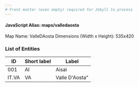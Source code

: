```yaml
---
# Front matter (even empty) required for Jekyll to process
---
```


#### JavaScript Alias: maps/valledaosta

Map Name: ValleDAosta
Dimensions (Width x Height): 535x420





### List of Entities

ID | Short label | Label
---|---|---|
001|AI|Aisai
IT.VA|VA|Valle D'Aosta"